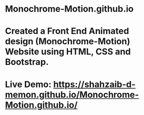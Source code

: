 # Monochrome-Motion.github.io
# Created a Front End Animated design (Monochrome-Motion) Website using HTML, CSS and Bootstrap.
# Live Demo: https://shahzaib-d-memon.github.io/Monochrome-Motion.github.io/

